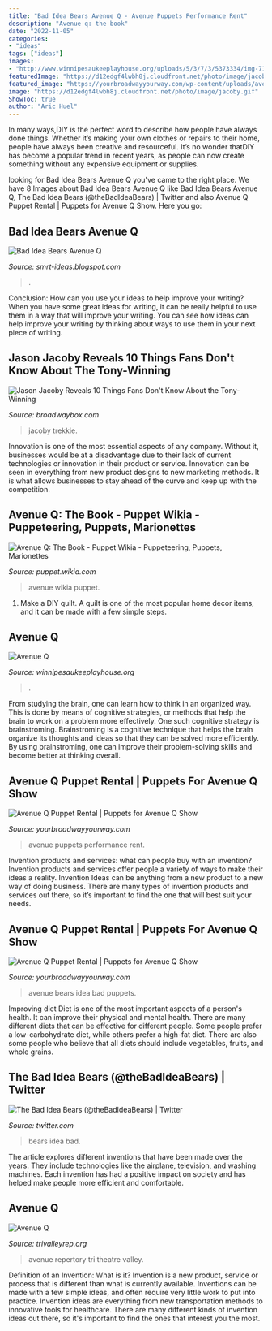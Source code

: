 ```yaml
---
title: "Bad Idea Bears Avenue Q - Avenue Puppets Performance Rent"
description: "Avenue q: the book"
date: "2022-11-05"
categories:
- "ideas"
tags: ["ideas"]
images:
- "http://www.winnipesaukeeplayhouse.org/uploads/5/3/7/3/5373334/img-7146_1.jpg"
featuredImage: "https://d12edgf4lwbh8j.cloudfront.net/photo/image/jacoby.gif"
featured_image: "https://yourbroadwayyourway.com/wp-content/uploads/avenue-q-pic.jpg"
image: "https://d12edgf4lwbh8j.cloudfront.net/photo/image/jacoby.gif"
ShowToc: true
author: "Aric Huel"
---
```



In many ways,DIY is the perfect word to describe how people have always done things. Whether it’s making your own clothes or repairs to their home, people have always been creative and resourceful. It’s no wonder thatDIY has become a popular trend in recent years, as people can now create something without any expensive equipment or supplies.

	

		
looking for Bad Idea Bears Avenue Q you've came to the right place. We have 8 Images about Bad Idea Bears Avenue Q like Bad Idea Bears Avenue Q, The Bad Idea Bears (@theBadIdeaBears) | Twitter and also Avenue Q Puppet Rental | Puppets for Avenue Q Show. Here you go:
		
    
## Bad Idea Bears Avenue Q

<img loading=lazy src="https://i.ytimg.com/vi/Jn20T2Ytc-c/maxresdefault.jpg" onerror="this.onerror=null;this.src='https://tse3.mm.bing.net/th?id=OIP.6F-SSQoLXiEhV2l2z0_-vAHaEK&amp;pid=15.1';" alt="Bad Idea Bears Avenue Q">

_Source: smrt-ideas.blogspot.com_

>. 

	

Conclusion: How can you use your ideas to help improve your writing?
When you have some great ideas for writing, it can be really helpful to use them in a way that will improve your writing. You can see how ideas can help improve your writing by thinking about ways to use them in your next piece of writing.

    
## Jason Jacoby Reveals 10 Things Fans Don&#039;t Know About The Tony-Winning

<img loading=lazy src="https://d12edgf4lwbh8j.cloudfront.net/photo/image/jacoby.gif" onerror="this.onerror=null;this.src='https://tse3.mm.bing.net/th?id=OIP.I8EGEI6DJNrE2bWxJcT5KwHaEC&amp;pid=15.1';" alt="Jason Jacoby Reveals 10 Things Fans Don&#039;t Know About the Tony-Winning">

_Source: broadwaybox.com_

>jacoby trekkie. 

	

Innovation is one of the most essential aspects of any company. Without it, businesses would be at a disadvantage due to their lack of current technologies or innovation in their product or service. Innovation can be seen in everything from new product designs to new marketing methods. It is what allows businesses to stay ahead of the curve and keep up with the competition.

    
## Avenue Q: The Book - Puppet Wikia - Puppeteering, Puppets, Marionettes

<img loading=lazy src="http://images3.wikia.nocookie.net/__cb20071119191846/puppet/images/4/4d/Avenueq-book.jpg" onerror="this.onerror=null;this.src='https://tse3.mm.bing.net/th?id=OIP.0OeBFztZLo9v-YU70gNKiQAAAA&amp;pid=15.1';" alt="Avenue Q: The Book - Puppet Wikia - Puppeteering, Puppets, Marionettes">

_Source: puppet.wikia.com_

>avenue wikia puppet. 

	

1. Make a DIY quilt. A quilt is one of the most popular home decor items, and it can be made with a few simple steps.

    
## Avenue Q

<img loading=lazy src="http://www.winnipesaukeeplayhouse.org/uploads/5/3/7/3/5373334/img-7146_1.jpg" onerror="this.onerror=null;this.src='https://tse4.mm.bing.net/th?id=OIP.dpwbwtdb3aRJkMTWY5_FZQHaFj&amp;pid=15.1';" alt="Avenue Q">

_Source: winnipesaukeeplayhouse.org_

>. 

	

From studying the brain, one can learn how to think in an organized way. This is done by means of cognitive strategies, or methods that help the brain to work on a problem more effectively. One such cognitive strategy is brainstroming. Brainstroming is a cognitive technique that helps the brain organize its thoughts and ideas so that they can be solved more efficiently. By using brainstroming, one can improve their problem-solving skills and become better at thinking overall.

    
## Avenue Q Puppet Rental | Puppets For Avenue Q Show

<img loading=lazy src="https://yourbroadwayyourway.com/wp-content/uploads/avenue-q-pic.jpg" onerror="this.onerror=null;this.src='https://tse2.mm.bing.net/th?id=OIP.GNQCFxWjDNRYM-R_sWuUKQHaDs&amp;pid=15.1';" alt="Avenue Q Puppet Rental | Puppets for Avenue Q Show">

_Source: yourbroadwayyourway.com_

>avenue puppets performance rent. 

	

Invention products and services: what can people buy with an invention?
Invention products and services offer people a variety of ways to make their ideas a reality. Invention Ideas can be anything from a new product to a new way of doing business. There are many types of invention products and services out there, so it’s important to find the one that will best suit your needs.

    
## Avenue Q Puppet Rental | Puppets For Avenue Q Show

<img loading=lazy src="https://yourbroadwayyourway.com/wp-content/uploads/bad-idea-bears.jpg" onerror="this.onerror=null;this.src='https://tse3.mm.bing.net/th?id=OIP._EmOR7Me-9CmaFJ8Za0xlgAAAA&amp;pid=15.1';" alt="Avenue Q Puppet Rental | Puppets for Avenue Q Show">

_Source: yourbroadwayyourway.com_

>avenue bears idea bad puppets. 

	

Improving diet
Diet is one of the most important aspects of a person's health. It can improve their physical and mental health. There are many different diets that can be effective for different people. Some people prefer a low-carbohydrate diet, while others prefer a high-fat diet. There are also some people who believe that all diets should include vegetables, fruits, and whole grains.

    
## The Bad Idea Bears (@theBadIdeaBears) | Twitter

<img loading=lazy src="https://pbs.twimg.com/profile_images/354783635/Bears_big_iphone_avatar6.jpg" onerror="this.onerror=null;this.src='https://tse4.mm.bing.net/th?id=OIP.7nGfVKBp16DTFyI_qkVRfAHaHY&amp;pid=15.1';" alt="The Bad Idea Bears (@theBadIdeaBears) | Twitter">

_Source: twitter.com_

>bears idea bad. 

	

The article explores different inventions that have been made over the years. They include technologies like the airplane, television, and washing machines. Each invention has had a positive impact on society and has helped make people more efficient and comfortable.

    
## Avenue Q

<img loading=lazy src="https://www.trivalleyrep.org/data/assets/images/show/avenue_q/aq_rehaearsal_010.jpg" onerror="this.onerror=null;this.src='https://tse4.mm.bing.net/th?id=OIP.Kwnq49mca1YKnK0Qdg1hWAHaE9&amp;pid=15.1';" alt="Avenue Q">

_Source: trivalleyrep.org_

>avenue repertory tri theatre valley. 

	

Definition of an Invention: What is it?
Invention is a new product, service or process that is different than what is currently available. Inventions can be made with a few simple ideas, and often require very little work to put into practice. Invention ideas are everything from new transportation methods to innovative tools for healthcare. There are many different kinds of invention ideas out there, so it's important to find the ones that interest you the most.

